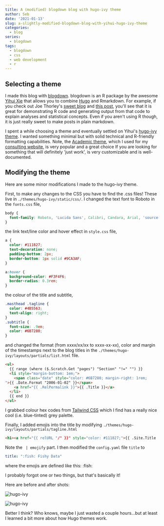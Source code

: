 ```yaml
---
title: A (modified) blogdown blog with hugo-ivy theme
author: Seb
date: '2021-01-13'
slug: a-slightly-modified-blogdown-blog-with-yihui-hugo-ivy-theme
categories:
  - blog
series:
  - blogdown
tags:
  - blogdown
  - css
  - web development
  - r
---
```


## Selecting a theme
I made this blog with [blogdown](https://bookdown.org/yihui/blogdown/). blogdown is an R package by the awesome [Yihui Xie](https://yihui.org/en/about/) that allows you to combine [Hugo](https://gohugo.io/) and Rmarkdown. For example, if you check out Joe Thorley's [sweet blog](https://www.joethorley.io/) and [this post](https://www.joethorley.io/post/2019/exponential-growth/), you'll see that it is great for demonstrating R code and generating output from that code to explain analyses and statistical concepts. Even if you aren't using R though, it is just really sweet to make posts in plain markdown. 

I spent a while choosing a theme and eventually settled on Yihui's [hugo-ivy theme](https://github.com/yihui/hugo-ivy). I wanted something minimal but with solid technical and R-friendly formatting capabilities. Note, the [Academic theme](https://themes.gohugo.io/academic/), which I used for my [consulting website](https://northbeachconsulting.ca/), is very popular and a great choice If you are looking for something that will definitely 'just work', is very customizable and is well-documented.

## Modifying the theme
Here are some minor modifications I made to the hugo-ivy theme.

First, to make any changes to the CSS you have to find the .css files! These live in `./themes/hugo-ivy/static/css/`.
I changed the text font to Roboto in the `fonts.css` file,
```css
body {
  font-family: Roboto, 'Lucida Sans', Calibri, Candara, Arial, 'source-han-serif-sc', 'Source Han Serif SC', 'Source Han Serif CN', 'Source Han Serif TC', 'Source Han Serif TW', 'Source Han Serif', 'Songti SC', 'Microsoft YaHei', sans-serif;
}
```
the link text/line color and hover effect in `style.css` file,
```css
a {
  color: #111827;
  text-decoration: none;
  padding-bottom: 2px;
  border-bottom: 1px solid #9CA3AF;
}

a:hover {
  background-color: #F3F4F6;
  border-radius: 0.3rem;
}
```
the colour of the title and subtitle,
```css
.masthead .tagline {
  color: #4B5563;
  text-align: right;
}
.subtitle {
  font-size: .9em;
  color: #6B7280;
}
```
and changed the format (from xxxx/xx/xx to xxxx-xx-xx), color and margin of the timestamps next to the blog titles in the `./themes/hugo-ivy/layouts/partials/list.html` file.

```html
<ul>
  {{ range (where ($.Scratch.Get "pages") "Section" "!=" "") }}
  <li style="margin-bottom: 1em;">
    <span class="date" style="color: #6B7280; margin-right: 1rem;
">{{ .Date.Format "2006-01-02" }}</span>
    <a href="{{ .RelPermalink }}">{{ .Title }}</a>
  </li>
  {{ end }}
</ul>
```
I grabbed colour hex codes from [Tailwind CSS](https://tailwindcss.com/docs/customizing-colors) which I find has a really nice cool (i.e. blue-tinted) grey palette.

Finally, I added emojis into the title by modifying `./themes/hugo-ivy/layouts/partials/tagline.html`
```html
<h1><a href="{{ relURL "/" }}" style="color: #111827;">{{ .Site.Title | emojify }}</a></h1>
```
Note the ` | emojify` part. I then modified the `config.yaml` file `title` to
```yaml
title: ":fish: Fishy Data"
```
where the emojis are defined like this: \:fish\:

I probably forgot one or two things, but that's basically it! 

Here are before and after shots:

![hugo-ivy](/img/hugo-ivy.png)

![hugo-ivy](/img/hugo-ivy-modified.png)

Better I think? Who knows, maybe I just wasted a couple hours...but at least I learned a bit more about how Hugo themes work.
